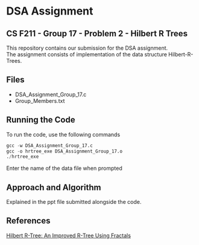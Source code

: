 # DSA Assignment
## CS F211 - Group 17 - Problem 2 - Hilbert R Trees
This repository contains our submission for the DSA assignment. <br /> The assignment consists of implementation of the data structure Hilbert-R-Trees.

## Files
- DSA_Assignment_Group_17.c
- Group_Members.txt

## Running the Code
To run the code, use the following commands
```python
gcc -w DSA_Assignment_Group_17.c
gcc -o hrtree_exe DSA_Assignment_Group_17.o
./hrtree_exe
```

Enter the name of the data file when prompted

## Approach and Algorithm
Explained in the ppt file submitted alongside the code.

## References
[Hilbert R-Tree: An Improved R-Tree Using Fractals](https://www.cs.cmu.edu/~christos/PUBLICATIONS.OLDER/vldb94.pdf)
